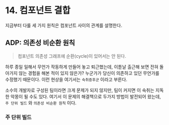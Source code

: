 # 14. 컴포넌트 결합

지금부터 다룰 세 가지 원칙은 컴포넌트 사이의 관계를 설명한다.

## ADP: 의존성 비순환 원칙

> 컴포넌트 의존성 그래프에 순환(cycle)이 있어서는 안 된다.

하루 종일 일해서 무언가 작동하게 만들어 놓고 퇴근했는데, 이튿날 출근해 보면 전혀 돌아가지 않는 경험을 해본 적이 있지 않은가? 누군가가 당신이 의존하고 있던 무언가를 수정했기 때문이다. 이런 현상을 여기서는 `숙취증후군` 이라고 부른다.

소수의 개발자로 구성된 팀이라면 크게 문제가 되지 않지만, 팀이 커지면 이 숙취는 지독한 악몽이 될 수도 있다. 여기서 이 문제의 해결책으로 두가지 방법이 발전되어 왔는데, `주 단위 빌드` 와 `의존성 비순환 원칙` 이다.

### 주 단위 빌드
